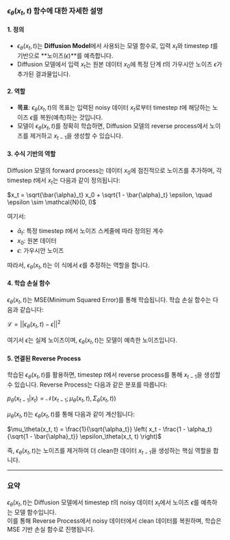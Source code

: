 ### $\epsilon_\theta(x_t, t)$ 함수에 대한 자세한 설명

#### 1. **정의**

- $\epsilon_\theta(x_t, t)$는 **Diffusion Model**에서 사용되는 모델 함수로, 입력 $x_t$와 timestep $t$를 기반으로 **노이즈($\epsilon$)**를 예측합니다.
- Diffusion 모델에서 입력 $x_t$는 원본 데이터 $x_0$에 특정 단계 $t$의 가우시안 노이즈 $\epsilon$가 추가된 결과물입니다.

#### 2. **역할**

- **목표**: $\epsilon_\theta(x_t, t)$의 목표는 입력된 noisy 데이터 $x_t$로부터 timestep $t$에 해당하는 노이즈 $\epsilon$를 복원(예측)하는 것입니다.
- 모델이 $\epsilon_\theta(x_t, t)$를 정확히 학습하면, Diffusion 모델의 reverse process에서 노이즈를 제거하고 $x_{t-1}$을 생성할 수 있습니다.

#### 3. **수식 기반의 역할**

Diffusion 모델의 forward process는 데이터 $x_0$에 점진적으로 노이즈를 추가하며, 각 timestep $t$에서 $x_t$는 다음과 같이 정의됩니다:

$x_t = \sqrt{\bar{\alpha}_t} x_0 + \sqrt{1 - \bar{\alpha}_t} \epsilon, \quad \epsilon \sim \mathcal{N}(0, I)$

여기서:

- $\bar{\alpha}_t$: 특정 timestep $t$에서 노이즈 스케줄에 따라 정의된 계수
- $x_0$: 원본 데이터
- $\epsilon$: 가우시안 노이즈

따라서, $\epsilon_\theta(x_t, t)$는 이 식에서 $\epsilon$를 추정하는 역할을 합니다.

#### 4. **학습 손실 함수**

$\epsilon_\theta(x_t, t)$는 MSE(Minimum Squared Error)를 통해 학습됩니다. 학습 손실 함수는 다음과 같습니다:

$\mathcal{L} = || \epsilon_\theta(x_t, t) - \epsilon ||^2$

여기서 $\epsilon$는 실제 노이즈이며, $\epsilon_\theta(x_t, t)$는 모델이 예측한 노이즈입니다.

#### 5. **연결된 Reverse Process**

학습된 $\epsilon_\theta(x_t, t)$를 활용하면, timestep $t$에서 reverse process를 통해 $x_{t-1}$을 생성할 수 있습니다. Reverse Process는 다음과 같은 분포를 따릅니다:

$p_\theta(x_{t-1} | x_t) = \mathcal{N}(x_{t-1}; \mu_\theta(x_t, t), \Sigma_\theta(x_t, t))$

$\mu_\theta(x_t, t)$는 $\epsilon_\theta(x_t, t)$를 통해 다음과 같이 계산됩니다:

$\mu_\theta(x_t, t) = \frac{1}{\sqrt{\alpha_t}} \left( x_t - \frac{1 - \alpha_t}{\sqrt{1 - \bar{\alpha}_t}} \epsilon_\theta(x_t, t) \right)$

즉, $\epsilon_\theta(x_t, t)$는 노이즈를 제거하여 더 clean한 데이터 $x_{t-1}$을 생성하는 핵심 역할을 합니다.

---

### 요약

$\epsilon_\theta(x_t, t)$는 Diffusion 모델에서 timestep $t$의 noisy 데이터 $x_t$에서 노이즈 $\epsilon$를 예측하는 모델 함수입니다.  
이를 통해 Reverse Process에서 noisy 데이터에서 clean 데이터를 복원하며, 학습은 MSE 기반 손실 함수로 진행됩니다.